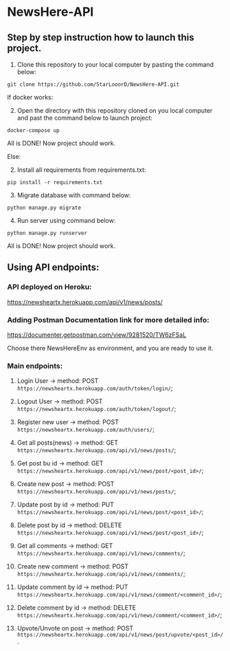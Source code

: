 # NewsHere-API

## Step by step instruction how to launch this project.

1. Clone this repository to your local computer by pasting the command below:

`git clone https://github.com/StarLooorD/NewsHere-API.git`

If docker works:

2. Open the directory with this repository cloned on you local computer and past the command below to launch project:

`docker-compose up`

All is DONE! Now project should work.

Else:

2. Install all requirements from requirements.txt:

`pip install -r requirements.txt`

3. Migrate database with command below:

`python manage.py migrate`

4. Run server using command below:

`python manage.py runserver`

All is DONE! Now project should work.


## Using API endpoints:

### API deployed on Heroku:

https://newsheartx.herokuapp.com/api/v1/news/posts/

### Adding Postman Documentation link for more detailed info:

https://documenter.getpostman.com/view/9281520/TW6zFSaL

Choose there NewsHereEnv as environment, and you are ready to use it.

### Main endpoints:

1. Login User -> method: POST `https://newsheartx.herokuapp.com/auth/token/login/`;

2. Logout User -> method: POST `https://newsheartx.herokuapp.com/auth/token/logout/`;

3. Register new user -> method: POST `https://newsheartx.herokuapp.com/auth/users/`;


4. Get all posts(news) -> method: GET `https://newsheartx.herokuapp.com/api/v1/news/posts/`;

5. Get post bu id -> method: GET `https://newsheartx.herokuapp.com/api/v1/news/post/<post_id>/`;

6. Create new post -> method: POST `https://newsheartx.herokuapp.com/api/v1/news/posts/`;

7. Update post by id -> method: PUT `https://newsheartx.herokuapp.com/api/v1/news/post/<post_id>/`;

8. Delete post by id -> method: DELETE `https://newsheartx.herokuapp.com/api/v1/news/post/<post_id>/`;


9. Get all comments -> method: GET `https://newsheartx.herokuapp.com/api/v1/news/comments/`;

10. Create new comment -> method: POST `https://newsheartx.herokuapp.com/api/v1/news/comments/`;

11. Update comment by id -> method: PUT `https://newsheartx.herokuapp.com/api/v1/news/comment/<comment_id>/`;

12. Delete comment by id -> method: DELETE `https://newsheartx.herokuapp.com/api/v1/news/comment/<comment_id>/`;


13. Upvote/Unvote on post -> method: POST `https://newsheartx.herokuapp.com/api/v1/news/post/upvote/<post_id>/`.
